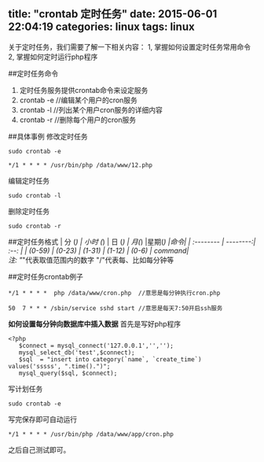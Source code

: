 title: "crontab 定时任务"
date: 2015-06-01 22:04:19
categories: linux
tags: linux
---
关于定时任务，我们需要了解一下相关内容：
1, 掌握如何设置定时任务常用命令
2, 掌握如何定时运行php程序
<!--more-->
##定时任务命令
1. 定时任务服务提供crontab命令来设定服务
2. crontab -e //编辑某个用户的cron服务
3. crontab -l //列出某个用户cron服务的详细内容
4. crontab -r //删除每个用户的cron服务

##具体事例
修改定时任务
```
sudo crontab -e
```
```
*/1 * * * * /usr/bin/php /data/www/12.php
```
编辑定时任务
```
sudo crontab -l
```
删除定时任务
```
sudo crontab -r
```
##定时任务格式
| 分 (*)  |  小时 (*)  | 日 (*)  | 月(*)  	|星期(*)  |命令|
| :-------- | --------:| :--: |
|  (0-59)  |   (0-23)     |  (1-31)   | (1-12)  | (0-6) | command|  
注: "*"代表取值范围内的数字
	"/"代表每、比如每分钟等

##定时任务crontab例子
```
*/1 * * * *  php /data/www/cron.php  //意思是每分钟执行cron.php
```
```
50  7 * * * /sbin/service sshd start //意思是每天7:50开启ssh服务
```
**如何设置每分钟向数据库中插入数据**
首先是写好php程序
```
<?php
   $connect = mysql_connect('127.0.0.1','','');
   mysql_select_db('test',$connect);
   $sql  = "insert into category(`name`, `create_time`) values('sssss', ".time().")";
   mysql_query($sql, $connect);
```
写计划任务
```
sudo crontab -e
```
写完保存即可自动运行
```
*/1 * * * * /usr/bin/php /data/www/app/cron.php
```
之后自己测试即可。